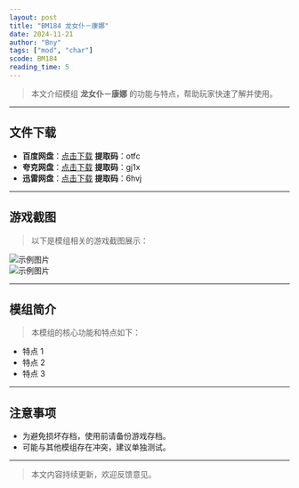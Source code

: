 ```yaml
---
layout: post
title: "BM184 龙女仆－康娜"
date: 2024-11-21
author: "Bny"
tags: ["mod", "char"]
scode: BM184
reading_time: 5
---
```


> 本文介绍模组 **龙女仆－康娜** 的功能与特点，帮助玩家快速了解并使用。

---





## 文件下载
- **百度网盘**：[点击下载](https://pan.baidu.com/s/1NuQlsR5syigWZZOJePHlFQ?pwd=otfc)  **提取码**：otfc  
- **夸克网盘**：[点击下载](https://pan.quark.cn/s/2882c477e3fe?pwd=gj1x)  **提取码**：gj1x  
- **迅雷网盘**：[点击下载](https://pan.xunlei.com/s/VOCCbhz-R7_eTnbaDSXDWt4MA1?pwd=6hvj)  **提取码**：6hvj  

---

## 游戏截图
> 以下是模组相关的游戏截图展示：

![示例图片](https://example.com/screenshot1.jpg)  
![示例图片](https://example.com/screenshot2.jpg)

---

## 模组简介
> 本模组的核心功能和特点如下：
- 特点 1
- 特点 2
- 特点 3

---

## 注意事项
- 为避免损坏存档，使用前请备份游戏存档。
- 可能与其他模组存在冲突，建议单独测试。

---

> 本文内容持续更新，欢迎反馈意见。
